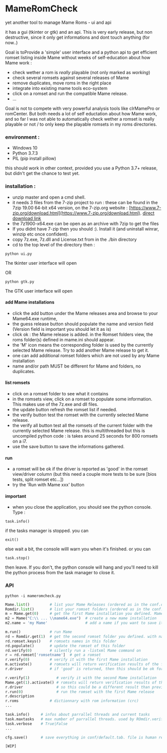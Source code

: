 # MameRomCheck
yet another tool to manage Mame Roms - ui and api

it has a gui (tkinter or gtk) and an api. This is very early release, but non destructive,
since it only get informations and dont touch anything (for now..)

Goal is toProvide a 'simple' user interface and a python api to get efficient romset listing inside Mame
without weeks of self-education about how Mame work :
* check wether a rom is *really* playable (not only marked as *working*)
* check several romsets against several releases of Mame
* remove duplicates, move roms in the right place
* integrate into existing mame tools eco-system
* click on a romset and run the compatible Mame release.
* ...

Goal is not to compete with very powerful analysis tools like clrMamePro or romCenter.
But both needs a lot of self eductation about how Mame work, and so far I was not able to automatically check wether a romset 
is really playable or not / to only keep the playable romsets in my roms directories.

### environment :
- Windows 10
- Python 3.7.3
- PIL (pip install pillow)

this should work in other context, provided you use a Python 3.7+ release, but didn't get the chance to test yet.

### installation :
- unzip master and open a cmd shell.
- it needs 3 files from the 7-zip project to run : these can be found in the 7zip 19.00 64-bit x64 version, on the 7-zip.org website :
[https://www.7-zip.org/download.html](https://www.7-zip.org/download.html). [direct download link](https://www.7-zip.org/a/7z1900-x64.exe)
- the 7z1900-x64.exe can be open as an archive with 7zip to get the files
- If you didnt have 7-zip then you should :). Install it (and uninstall winrar, winzip etc once confident).
- copy 7z.exe, 7z.dll and License.txt from in the ./bin directory
- cd to the top level of the directory then :
```
python ui.py
```
The tkinter user interface will open

OR

```
python gtk.py
```
The GTK user interface will open

#### add Mame installations
- click the add button under the Mame releases area and browse to your Mame64.exe runtime, 
- the guess release button should populate the name and version field (Version field is important you should let it as is)
- click ok : the Mame release is added. in the Romset folders view, the roms folder(s) defined in mame.ini should appear.
- the 'M' icon means the corresponding folder is used by the currently selected Mame release. Try to add another Mame release to get it.
- one can add additional romset folders which are not used by any Mame installation
- name and/or path MUST be different for Mame and folders, no duplicates.

#### list romsets
- click on a romset folder to see what it contains
- in the romsets view, click on a romset to populate some information. This makes use of the 7z.exe and dll files.
- the update button refresh the romset list if needed.
- the verify button test the romset with the currently selected Mame release.
- the verify all button test all the romsets of the current folder with the currently selected Mame release. this is multithreaded but this is uncompiled python code : is takes around 25 seconds for 800 romsets on a i7.
- use the save button to save the informations gathered.

#### run
- a romset will be ok if the driver is reported as 'good' in the romset view/driver column (but this need a couple more tests to be sure [bios tests, split romset etc...])
- try the 'Run with Mame xxx' button

#### important 
- when you close the application, you should see the python console. Type :
```
task.info()
```
if the tasks manager is stopped. you can
```
exit()
```
else wait a bit, the console willl warn you when it's finished. or you can
```
task.stop()
```
then leave. If you don't, the python console will hang and you'll need to kill the python process from the task manager to close it.

### API
```
python -i mameromcheck.py
```

```python
Mame.list()         # list your Mame Releases (ordered as in the conf.default.tab file and the ui)
Romdir.list()       # list your romset folders (ordered as in the conf.default.tab file and the ui)
m = Mame.get(0)     # get the first Mame installation you defined. Mame.get(name) also work.
m2 = Mame("C:\\ ... \\mame64.exe")  # create a new mame installation
m2.name = 'my Mame'                 # add a name if you want to save it later

m.run()             # run Mame
rd = Romdir.get(1)  # get the second romset folder you defined. with name also.
rd.romset.keys()    # romsets names in this folder
rd.populate()       # update the romset of this folder
rd.verify(0)        # silently run a -listxml Mame command on 
r = rd.romset['romsetname']  # get a romset
r.verify(0)         # verify it with the first Mame installation
m.activate()        # romsets will return verification results of the first Mame release ( since m = Mame.get(0) )
r.driver            # if 'good' is returned, then this should be ok for this release

r.verify(1)            # verify it with the second Mame installation
Mame.get(1).activate() # romsets will return verification results of the second installation
r.driver               # so this could be a different result than previously
r.run(0)               # run the romset with the first Mame release
r.description
r.roms              # dictionnary with rom information (crc)
...

task.info()     # infos about parrallel threads and current tasks
task.maxtasks   # max number of parrallel threads. used by ROmdir.verify(), default 5, use with caution (10 means 40% cpu on a i7 8gen. and is ok for me)
task.verbose    # True|False
...

cfg.save()      # save everything in conf/default.tab. file is human readable

[WIP]
